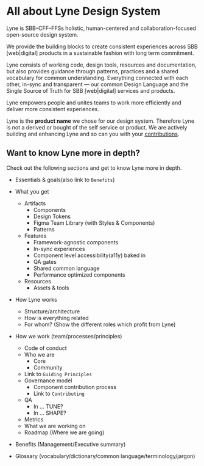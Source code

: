 
<h1 class="title is-1">All about Lyne Design System</h1>

Lyne is SBB–CFF–FFSs holistic, human-centered and collaboration-focused open-source design system.

We provide the building blocks to create consistent experiences across SBB [web|digital] products in a sustainable fashion with long term commitment.

Lyne consists of working code, design tools, resources and documentation, but also  provides guidance through patterns, practices and a shared vocabulary for common understanding. Everything connected with each other, in-sync and transparent — our common Design Language and the Single Source of Truth for SBB [web|digital] services and products.

Lyne empowers people and unites teams to work more efficiently and deliver more consistent experiences.

<div class="notification is-primary is-light">Lyne is the <strong>product name</strong> we chose for our design system. Therefore Lyne is not a derived or bought of the self service or product. We are actively building and enhancing Lyne and so can you with your <a href="/contributing">contributions</a>.</div>

## Want to know Lyne more in depth?

Check out the following sections and get to know Lyne more in depth.

* Essentials & goals(also link to `Benefits`)


* What you get
  * Artifacts
    * Components
    * Design Tokens
    * Figma Team Library (with Styles & Components)
    * Patterns
  * Features
    * Framework-agnostic components
    * In-sync experiences
    * Component level accessibility(a11y) baked in
    * QA gates
    * Shared common language
    * Performance optimized components
  * Resources
    * Assets & tools


* How Lyne works
  * Structure/architecture
  * How is everything related 
  * For whom? (Show the different roles which profit from Lyne)


* How we work (team/processes/principles)
  * Code of conduct
  * Who we are
    * Core
    * Community
  * Link to `Guiding Principles`
  * Governance model
    * Component contribution process
    * Link to `Contributing`
  * QA
    * In ... TUNE?
    * In ... SHAPE?
  * Metrics
  * What we are working on
  * Roadmap (Where we are going)


* Benefits (Management/Executive summary)


* Glossary (vocabulary/dictionary/common language/terminology/jargon)